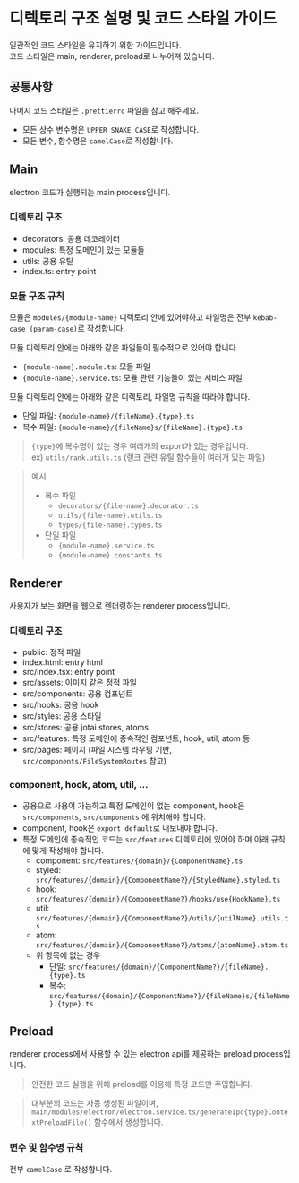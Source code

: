 # 디렉토리 구조 설명 및 코드 스타일 가이드

일관적인 코드 스타일을 유지하기 위한 가이드입니다.<br/>
코드 스타일은 main, renderer, preload로 나누어져 있습니다.

## 공통사항

나머지 코드 스타일은 `.prettierrc` 파일을 참고 해주세요.

- 모든 상수 변수명은 `UPPER_SNAKE_CASE`로 작성합니다.
- 모든 변수, 함수명은 `camelCase`로 작성합니다.

## Main

electron 코드가 실행되는 main process입니다.

### 디렉토리 구조

- decorators: 공용 데코레이터
- modules: 특정 도메인이 있는 모듈들
- utils: 공용 유틸
- index.ts: entry point

### 모듈 구조 규칙

모듈은 `modules/{module-name}` 디렉토리 안에 있어야하고 파일명은 전부 `kebab-case (param-case)`로 작성합니다.

모듈 디렉토리 안에는 아래와 같은 파일들이 필수적으로 있어야 합니다.

- `{module-name}.module.ts`: 모듈 파일
- `{module-name}.service.ts`: 모듈 관련 기능들이 있는 서비스 파일

모듈 디렉토리 안에는 아래와 같은 디렉토리, 파일명 규칙을 따라야 합니다.

- 단일 파일: `{module-name}/{fileName}.{type}.ts`
- 복수 파일: `{module-name}/{fileName}s/{fileName}.{type}.ts`

> `{type}`에 복수명이 있는 경우 여러개의 export가 있는 경우입니다.<br/>
> ex) `utils/rank.utils.ts` (랭크 관련 유틸 함수들이 여러개 있는 파일)

> 예시
>
> - 복수 파일
>   - `decorators/{file-name}.decorator.ts`
>   - `utils/{file-name}.utils.ts`
>   - `types/{file-name}.types.ts`
> - 단일 파일
>   - `{module-name}.service.ts`
>   - `{module-name}.constants.ts`

## Renderer

사용자가 보는 화면을 웹으로 렌더링하는 renderer process입니다.

### 디렉토리 구조

- public: 정적 파일
- index.html: entry html
- src/index.tsx: entry point
- src/assets: 이미지 같은 정적 파일
- src/components: 공용 컴포넌트
- src/hooks: 공용 hook
- src/styles: 공용 스타일
- src/stores: 공용 jotai stores, atoms
- src/features: 특정 도메인에 종속적인 컴포넌트, hook, util, atom 등
- src/pages: 페이지 (파일 시스템 라우팅 기반, `src/components/FileSystemRoutes` 참고)

### component, hook, atom, util, ...

- 공용으로 사용이 가능하고 특정 도메인이 없는 component, hook은 `src/components`, `src/components` 에 위치해야 합니다.
- component, hook은 `export default`로 내보내야 합니다.
- 특정 도메인에 종속적인 코드는 `src/features` 디렉토리에 있어야 하며 아래 규칙에 맞게 작성해야 합니다.
  - component: `src/features/{domain}/{ComponentName}.ts`
  - styled: `src/features/{domain}/{ComponentName?}/{StyledName}.styled.ts`
  - hook: `src/features/{domain}/{ComponentName?}/hooks/use{HookName}.ts`
  - util: `src/features/{domain}/{ComponentName?}/utils/{utilName}.utils.ts`
  - atom: `src/features/{domain}/{ComponentName?}/atoms/{atomName}.atom.ts`
  - 위 항목에 없는 경우
    - 단일: `src/features/{domain}/{ComponentName?}/{fileName}.{type}.ts`
    - 복수: `src/features/{domain}/{ComponentName?}/{fileName}s/{fileName}.{type}.ts`

## Preload

renderer process에서 사용할 수 있는 electron api를 제공하는 preload process입니다.

> 안전한 코드 실행을 위해 preload를 이용해 특정 코드만 주입합니다.

> 대부분의 코드는 자동 생성된 파일이며, `main/modules/electron/electron.service.ts/generateIpc{type}ContextPreloadFile()` 함수에서 생성합니다.

### 변수 및 함수명 규칙

전부 `camelCase` 로 작성합니다.
